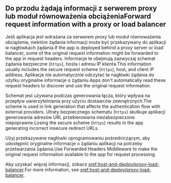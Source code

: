 ## <a name="forward-request-information-with-a-proxy-or-load-balancer"></a><span data-ttu-id="049b4-101">Do przodu żądają informacji z serwerem proxy lub moduł równoważenia obciążenia</span><span class="sxs-lookup"><span data-stu-id="049b4-101">Forward request information with a proxy or load balancer</span></span>

<span data-ttu-id="049b4-102">Jeśli aplikacja jest wdrażana za serwerem proxy lub moduł równoważenia obciążenia, niektóre żądania informacji może być przekazywany do aplikacji w nagłówkach żądania.</span><span class="sxs-lookup"><span data-stu-id="049b4-102">If the app is deployed behind a proxy server or load balancer, some of the original request information might be forwarded to the app in request headers.</span></span> <span data-ttu-id="049b4-103">Informacje te obejmują zazwyczaj schemat żądania bezpieczne (`https`), hosta i adresu IP klienta.</span><span class="sxs-lookup"><span data-stu-id="049b4-103">This information usually includes the secure request scheme (`https`), host, and client IP address.</span></span> <span data-ttu-id="049b4-104">Aplikacje nie automatycznie odczytać te nagłówki żądania do użytku oryginalne informacje o żądaniu.</span><span class="sxs-lookup"><span data-stu-id="049b4-104">Apps don't automatically read these request headers to discover and use the original request information.</span></span>

<span data-ttu-id="049b4-105">Schemat jest używana podczas generowania łącza, który wpływa na przepływ uwierzytelniania przy użyciu dostawców zewnętrznych.</span><span class="sxs-lookup"><span data-stu-id="049b4-105">The scheme is used in link generation that affects the authentication flow with external providers.</span></span> <span data-ttu-id="049b4-106">Utraty bezpiecznego schematu (`https`) skutkuje aplikacji generowania adresów URL przekierowania niezabezpieczone niepoprawne.</span><span class="sxs-lookup"><span data-stu-id="049b4-106">Losing the secure scheme (`https`) results in the app generating incorrect insecure redirect URLs.</span></span>

<span data-ttu-id="049b4-107">Użyj przekazywane nagłówki oprogramowaniu pośredniczącym, aby udostępnić oryginalne informacje o żądaniu aplikacji na potrzeby przetwarzania żądania.</span><span class="sxs-lookup"><span data-stu-id="049b4-107">Use Forwarded Headers Middleware to make the original request information available to the app for request processing.</span></span>

<span data-ttu-id="049b4-108">Aby uzyskać więcej informacji, zobacz <xref:host-and-deploy/proxy-load-balancer>.</span><span class="sxs-lookup"><span data-stu-id="049b4-108">For more information, see <xref:host-and-deploy/proxy-load-balancer>.</span></span>
